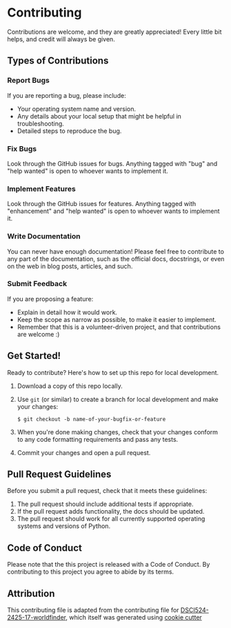 # Contributing

Contributions are welcome, and they are greatly appreciated! Every little bit
helps, and credit will always be given.

## Types of Contributions

### Report Bugs

If you are reporting a bug, please include:

* Your operating system name and version.
* Any details about your local setup that might be helpful in troubleshooting.
* Detailed steps to reproduce the bug.

### Fix Bugs

Look through the GitHub issues for bugs. Anything tagged with "bug" and "help
wanted" is open to whoever wants to implement it.

### Implement Features

Look through the GitHub issues for features. Anything tagged with "enhancement"
and "help wanted" is open to whoever wants to implement it.

### Write Documentation

You can never have enough documentation! Please feel free to contribute to any
part of the documentation, such as the official docs, docstrings, or even
on the web in blog posts, articles, and such.

### Submit Feedback

If you are proposing a feature:

* Explain in detail how it would work.
* Keep the scope as narrow as possible, to make it easier to implement.
* Remember that this is a volunteer-driven project, and that contributions
  are welcome :)

## Get Started!

Ready to contribute? Here's how to set up this repo for local development.

1. Download a copy of this repo locally.
2. Use `git` (or similar) to create a branch for local development and make your changes:

    ```console
    $ git checkout -b name-of-your-bugfix-or-feature
    ```

3. When you're done making changes, check that your changes conform to any code formatting requirements and pass any tests.

4. Commit your changes and open a pull request.

## Pull Request Guidelines

Before you submit a pull request, check that it meets these guidelines:

1. The pull request should include additional tests if appropriate.
2. If the pull request adds functionality, the docs should be updated.
3. The pull request should work for all currently supported operating systems and versions of Python.

## Code of Conduct

Please note that the this project is released with a
Code of Conduct. By contributing to this project you agree to abide by its terms.

## Attribution

This contributing file is adapted from the contributing file for [DSCI524-2425-17-worldfinder](https://github.com/UBC-MDS/DSCI524-2425-17-worldfinder/blob/main/CONTRIBUTING.md), which itself was generated using [cookie cutter](https://cookiecutter.readthedocs.io/en/stable/)